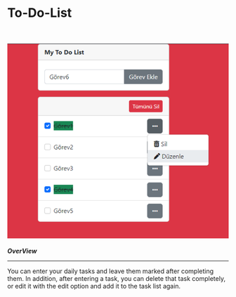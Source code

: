 # To-Do-List
<br/><br/>
<img src="img.png">
<br/><br/>
<b><i>OverView</i></b>
<hr>

You can enter your daily tasks and leave them marked after completing them. In addition, after entering a task, you can delete that task completely, or edit it with the edit option and add it to the task list again.
